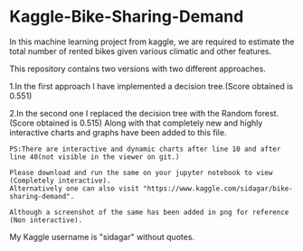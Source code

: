 # Kaggle-Bike-Sharing-Demand
In this machine learning project from kaggle, we are required to estimate the total number of rented bikes given various climatic and other features.

This repository contains two versions with two different approaches.

  1.In the first approach I have implemented a decision tree.(Score obtained is 0.551)
  
  2.In the second one I replaced the decision tree with the Random forest.(Score obtained is 0.515)
    Along with that completely new and highly interactive charts and graphs have been added to this file.
    
    PS:There are interactive and dynamic charts after line 10 and after line 40(not visible in the viewer on git.)
    
    Please download and run the same on your jupyter notebook to view (Completely interactive).
    Alternatively one can also visit "https://www.kaggle.com/sidagar/bike-sharing-demand".
    
    Although a screenshot of the same has been added in png for reference (Non interactive).

My Kaggle username is "sidagar" without quotes.
